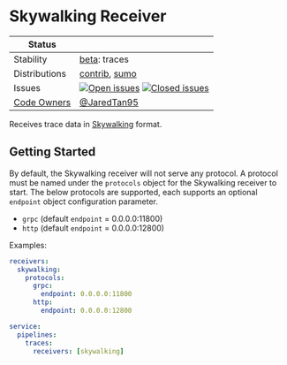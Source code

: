 # Skywalking Receiver

<!-- status autogenerated section -->
| Status        |           |
| ------------- |-----------|
| Stability     | [beta]: traces   |
| Distributions | [contrib], [sumo] |
| Issues        | [![Open issues](https://img.shields.io/github/issues-search/open-telemetry/opentelemetry-collector-contrib?query=is%3Aissue%20is%3Aopen%20label%3Areceiver%2Fskywalking%20&label=open&color=orange&logo=opentelemetry)](https://github.com/open-telemetry/opentelemetry-collector-contrib/issues?q=is%3Aopen+is%3Aissue+label%3Areceiver%2Fskywalking) [![Closed issues](https://img.shields.io/github/issues-search/open-telemetry/opentelemetry-collector-contrib?query=is%3Aissue%20is%3Aclosed%20label%3Areceiver%2Fskywalking%20&label=closed&color=blue&logo=opentelemetry)](https://github.com/open-telemetry/opentelemetry-collector-contrib/issues?q=is%3Aclosed+is%3Aissue+label%3Areceiver%2Fskywalking) |
| [Code Owners](https://github.com/open-telemetry/opentelemetry-collector-contrib/blob/main/CONTRIBUTING.md#becoming-a-code-owner)    | [@JaredTan95](https://www.github.com/JaredTan95) |

[beta]: https://github.com/open-telemetry/opentelemetry-collector#beta
[contrib]: https://github.com/open-telemetry/opentelemetry-collector-releases/tree/main/distributions/otelcol-contrib
[sumo]: https://github.com/SumoLogic/sumologic-otel-collector
<!-- end autogenerated section -->

Receives trace data in [Skywalking](https://skywalking.apache.org/) format.

## Getting Started

By default, the Skywalking receiver will not serve any protocol. A protocol must be
named under the `protocols` object for the Skywalking receiver to start. The
below protocols are supported, each supports an optional `endpoint`
object configuration parameter.

- `grpc` (default `endpoint` = 0.0.0.0:11800)
- `http` (default `endpoint` = 0.0.0.0:12800)

Examples:

```yaml
receivers:
  skywalking:
    protocols:
      grpc:
        endpoint: 0.0.0.0:11800
      http:
        endpoint: 0.0.0.0:12800

service:
  pipelines:
    traces:
      receivers: [skywalking]
```

